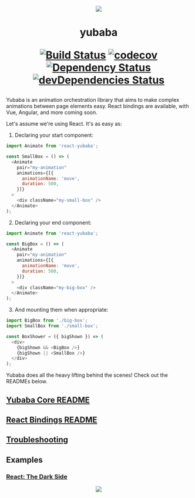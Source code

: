 <p align="center">
  <img src="https://github.com/madou/yubaba/blob/master/icon.png?raw=true" style="margin:0 auto" />
</p>

<h1 align="center">
  yubaba

  <a href="https://travis-ci.org/madou/yubaba"><img alt="Build Status" src="https://travis-ci.org/madou/yubaba.svg?branch=master"></a>
  <a href="https://codecov.io/gh/madou/yubaba"><img alt="codecov" src="https://codecov.io/gh/madou/yubaba/branch/master/graph/badge.svg"></a>
  <a href="https://david-dm.org/madou/yubaba"><img alt="Dependency Status" src="http://img.shields.io/david/madou/yubaba.svg?style=flat-squarer"></a>
  <a href="https://david-dm.org/madou/yubaba?type=dev"><img alt="devDependencies Status" src="https://david-dm.org/madou/yubaba/dev-status.svg"></a>
</h1>

Yubaba is an animation orchestration library that aims to make complex animations between page elements easy. React bindings are available, with Vue, Angular, and more coming soon.

Let's assume we're using React. It's as easy as:

1. Declaring your start component:

```javascript
import Animate from 'react-yubaba';

const SmallBox = () => (
  <Animate
    pair="my-animation"
    animations={[{
      animationName: 'move',
      duration: 500,
    }]}
  >
    <div className="my-small-box" />
  </Animate>
);
```

2. Declaring your end component:

```javascript
import Animate from 'react-yubaba';

const BigBox = () => (
  <Animate
    pair="my-animation"
    animations={[{
      animationName: 'move',
      duration: 500,
    }]}
  >
    <div className="my-big-box" />
  </Animate>
);
```

3. And mounting them when appropriate:

```javascript
import BigBox from './big-box';
import SmallBox from './small-box';

const BoxShower = ({ bigShown }) => (
  <div>
    {bigShown && <BigBox />}
    {bigShown || <SmallBox />}
  </div>
);
```

Yubaba does all the heavy lifting behind the scenes! Check out the READMEs below.

## [Yubaba Core README](https://github.com/madou/yubaba/blob/master/packages/core/README.md)

## [React Bindings README](https://github.com/madou/yubaba/blob/master/packages/react/README.md)

## [Troubleshooting](https://github.com/madou/yubaba/blob/master/TROUBLESHOOTING.md)

## Examples

### [React: The Dark Side](https://github.com/madou/yubaba/tree/master/packages/react/test/examples/dark-side/)

<p align="center">
  <a href="https://madou.github.io/yubaba/"><img src="https://github.com/madou/yubaba/blob/master/packages/react/test/examples/dark-side/example.gif?raw=true" style="margin:0 auto" /></a>
</p>
